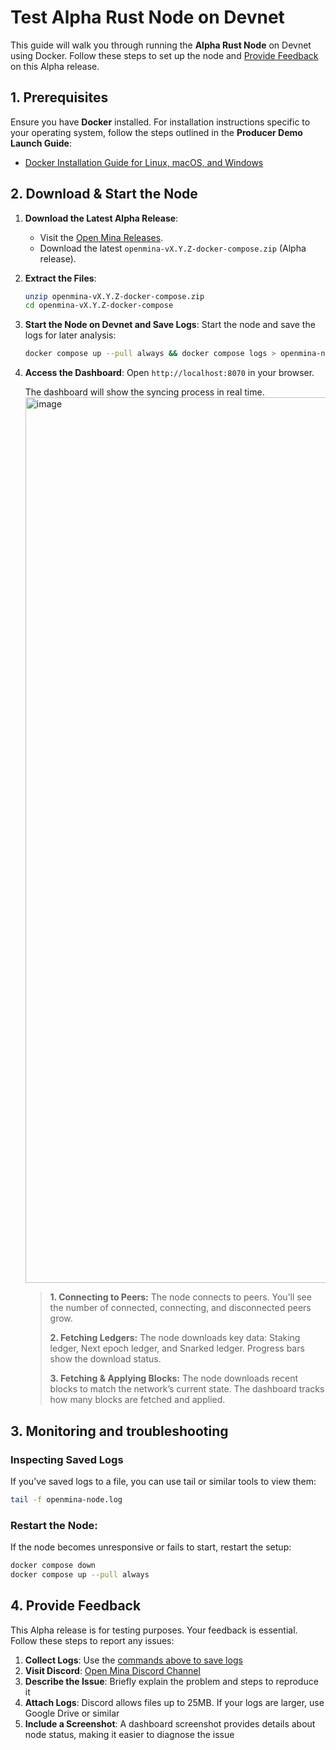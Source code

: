 # Test Alpha Rust Node on Devnet

This guide will walk you through running the **Alpha Rust Node** on Devnet using Docker. Follow these steps to set up the node and [Provide Feedback](#4-provide-feedback) on this Alpha release.

## 1. Prerequisites

Ensure you have **Docker** installed. For installation instructions specific to your operating system, follow the steps outlined in the **Producer Demo Launch Guide**:

- [Docker Installation Guide for Linux, macOS, and Windows](https://github.com/openmina/openmina/blob/main/docs/producer-demo.md#prerequisites)

## 2. Download & Start the Node

1. **Download the Latest Alpha Release**:
   - Visit the [Open Mina Releases](https://github.com/openmina/openmina/releases).
   - Download the latest `openmina-vX.Y.Z-docker-compose.zip` (Alpha release).

2. **Extract the Files**:
   ```bash
   unzip openmina-vX.Y.Z-docker-compose.zip
   cd openmina-vX.Y.Z-docker-compose
   ```

3. **Start the Node on Devnet and Save Logs**:
   Start the node and save the logs for later analysis:
   ```bash
   docker compose up --pull always && docker compose logs > openmina-node.log
   ```

4. **Access the Dashboard**:
   Open `http://localhost:8070` in your browser.
   
   The dashboard will show the syncing process in real time. 
   <img width="1417" alt="image" src="https://github.com/user-attachments/assets/d9a5f5b3-522f-479b-9829-37402c63bb98">
   
   >**1. Connecting to Peers:** The node connects to peers. You’ll see the number of connected, connecting, and disconnected peers grow.
   >
   >**2. Fetching Ledgers:** The node downloads key data: Staking ledger, Next epoch ledger, and Snarked ledger. Progress bars show the download status.
   >
   >**3. Fetching & Applying Blocks:** The node downloads recent blocks to match the network’s current state. The dashboard tracks how many blocks are fetched and applied.

## 3. Monitoring and troubleshooting

### Inspecting Saved Logs
If you’ve saved logs to a file, you can use tail or similar tools to view them:

```bash
tail -f openmina-node.log
```

### Restart the Node:
If the node becomes unresponsive or fails to start, restart the setup:
```bash
docker compose down
docker compose up --pull always
```

## 4. Provide Feedback

This Alpha release is for testing purposes. Your feedback is essential. Follow these steps to report any issues:

1. **Collect Logs**: Use the [commands above to save logs](#2-download--start-the-node)
2. **Visit Discord**: [Open Mina Discord Channel](https://discord.com/channels/484437221055922177/1290662938734231552/1290667779317305354)
3. **Describe the Issue**: Briefly explain the problem and steps to reproduce it
4. **Attach Logs**: Discord allows files up to 25MB. If your logs are larger, use Google Drive or similar
5. **Include a Screenshot**: A dashboard screenshot provides details about node status, making it easier to diagnose the issue
